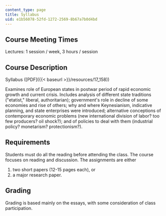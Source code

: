 ```yaml
---
content_type: page
title: Syllabus
uid: e1b56078-52fd-1272-2569-8b67a7b0d4bd
---
```


Course Meeting Times
--------------------

Lectures: 1 session / week, 3 hours / session

Course Description
------------------

Syllabus ([PDF]({{< baseurl >}}/resources/17_158))

Examines role of European states in postwar period of rapid economic growth and current crisis. Includes analysis of different state traditions ("etatist," liberal, authoritarian); government's role in decline of some economies and rise of others; why and where Keynesianism, indicative planning, and state enterprises were introduced; alternative conceptions of contemporary economic problems (new international division of labor? too few producers? oil shock?); and of policies to deal with them (industrial policy? monetarism? protectionism?).

Requirements
------------

Students must do all the reading before attending the class. The course focuses on reading and discussion. The assignments are either

1.  two short papers (12-15 pages each), or
2.  a major research paper.

Grading
-------

Grading is based mainly on the essays, with some consideration of class participation.